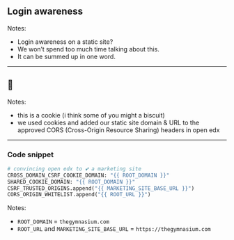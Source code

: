 ## Login awareness

Notes:
- Login awareness on a static site?
- We won’t spend too much time talking about this.
- It can be summed up in one word.

------

## 🍪<!-- .element: style="font-size: 12rem;" -->

Notes:
- this is a cookie (i think some of you might a biscuit)
- we used cookies and added our static site domain & URL to the approved CORS (Cross-Origin Resource Sharing) headers in open edx

------

### Code snippet <!-- .element: class="hide" -->

```python
# convincing open edx to 💕 a marketing site
CROSS_DOMAIN_CSRF_COOKIE_DOMAIN: "{{ ROOT_DOMAIN }}"
SHARED_COOKIE_DOMAIN: "{{ ROOT_DOMAIN }}"
CSRF_TRUSTED_ORIGINS.append("{{ MARKETING_SITE_BASE_URL }}")
CORS_ORIGIN_WHITELIST.append("{{ ROOT_URL }}")
```

Notes:
- `ROOT_DOMAIN` = `thegymnasium.com`
- `ROOT_URL` and `MARKETING_SITE_BASE_URL` = `https://thegymnasium.com`
